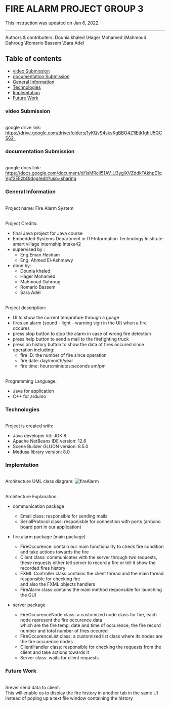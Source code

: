 # FIRE ALARM PROJECT GROUP 3

This instruction was updated on Jan 6, 2022.
************************
Authors & contributers:
   Dounia khaled
   \\Hager Mohamed
   \\Mahmoud Dahroug
   \\Romario Bassem
   \\Sara Adel


## Table of contents
* [video Submission](#video-submission)
* [documentation Submission](#documentation-submission)
* [General Information](#general-information)
* [Technologies](#technologies)
* [Implemtation](#implemtation)
* [Future Work](#future-work)

### video Submission
<br /> google drive link:
https://drive.google.com/drive/folders/1yKQvS4skvKgBBO4Z1lEtk1ghU5QCS62-

### documentation Submission
<br /> google docs link:
https://docs.google.com/document/d/1sMRclI51AV_U3ygjXVZddkFAkhpE1qVpf2EEzbOidgg/edit?usp=sharing

### General Information
<br />Project name: Fire Alarm System

<br /> Project Credits:
* final Java project for Java course
* Embedded Systems Department in ITI-Information Technology Inistitute- smart village internship Intake42
* supervised by :
    * Eng.Eman Hesham
    * Eng. Ahmed El-Ashmawy
* done by:
    * Dounia khaled
    * Hager Mohamed
    * Mahmoud Dahroug
    * Romario Bassem
    * Sara Adel

<br />Project description: 
* UI to show the current temprature through a guage 
* fires an alarm (sound - light - warning sign in the UI) when a fire occures
* press stop button to stop the alarm in case of wrong fire detection
* press help button to send a mail to the firefighting truck 
* press on history button to show the data of fires occured since operation including:
    * fire ID: the number of fire since operation
    * fire date: day/month/year
    * fire time: hours:miniutes:seconds  am/pm
 
<br/>Programming Language: 
* Java for application
* C++ for arduino


### Technologies
<br />Project is created with:
* Java developer kit: JDK 8 
* Apache NetBeans IDE version: 12.6
* Scene Builder GLUON version: 8.5.0
* Medusa library version: 8.0

### Implemtation
<br /> Architecture UML class diagram:
![fireAlarm](https://user-images.githubusercontent.com/70255404/148305370-eb183652-b589-4349-a4f1-4e30c6db7387.jpg)

<br /> Architecture Explanation:

* communication package
    * Email class: responsible for sending mails 
    * SerialProtocol class: responisble for connection with ports (arduino board port in our application)
* fire.alarm package (main package)
    * FireOccurence: contain our main functionality to check fire condition and take actions towards the fire
    * Client class: communicates with the server through two requests,
    <br /> these requests either tell server to record a fire or tell it show the recorded fires history 
    * FXML Controller class:contains  the client thread and the main thread responsible for checking fire 
    <br/>and also the FXML objects handlers
    * FireAlarm class:contains the main method responsible for launching the GUI

* server package
    * FireOccurenceNode class: a customized node class for fire, each node represent the fire occurence data 
    <br /> which are the fire temp, date and time of occurence, the fire record number and total number of fires occured
    * FireOccurenceList class: a customized list class where its nodes are the fire occurence nodes  
    * ClientHandler class: responsible for checking the requests from the client and take actions towards it
    * Server class: waits for client requests

### Future Work
<br /> Srever send data to client:
<br /> This will enable us to display the fire history in another tab in the same UI 
<br /> instead of poping up a text file window containing the history
